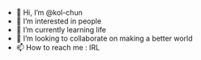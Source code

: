 - 👋 Hi, I’m @kol-chun
- 👀 I’m interested in people
- 🌱 I’m currently learning life
- 💞️ I’m looking to collaborate on making a better world
- 📫 How to reach me : IRL

<!---
kol-chun/kol-chun is a ✨ special ✨ repository because its `README.md` (this file) appears on your GitHub profile.
You can click the Preview link to take a look at your changes.
--->
